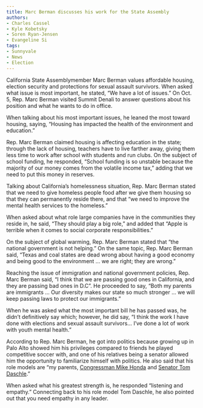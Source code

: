 ```yaml
---
title: Marc Berman discusses his work for the State Assembly
authors:
- Charles Cassel
- Kyle Kobetsky
- Soren Ryan-Jensen
- Evangeline Si
tags:
- Sunnyvale
- News
- Election
---
```

California State Assemblymember Marc Berman values affordable housing, election security and protections for sexual assault survivors. When asked what issue is most important, he stated, “We have a lot of issues.” On Oct. 5, Rep. Marc Berman visited Summit Denali to answer questions about his position and what he wants to do in office.

When talking about his most important issues, he leaned the most toward housing, saying, “Housing has impacted the health of the environment and education.”  

Rep. Marc Berman claimed housing is affecting education in the state; through the lack of housing, teachers have to live farther away, giving them less time to work after school with students and run clubs. On the subject of school funding, he responded, “School funding is so unstable because the majority of our money comes from the volatile income tax,” adding that we need to put this money in reserves.

Talking about California’s homelessness situation, Rep. Marc Berman stated that we need to give homeless people food after we give them housing so that they can permanently reside there, and that “we need to improve the mental health services to the homeless.”

When asked about what role large companies have in the communities they reside in, he said, “They should play a big role,” and added that “Apple is terrible when it comes to social corporate responsibilities.”

On the subject of global warming, Rep. Marc Berman stated that “the national government is not helping.” On the same topic, Rep. Marc Berman said, “Texas and coal states are dead wrong about having a good economy and being good to the environment … we are right; they are wrong.”

Reaching the issue of immigration and national government policies, Rep. Marc Berman said, “I think that we are passing good ones in California, and they are passing bad ones in D.C”. He proceeded to say, “Both my parents are immigrants … Our diversity makes our state so much stronger … we will keep passing laws to protect our immigrants.”

When he was asked what the most important bill he has passed was, he didn’t definitively say which; however, he did say, “I think the work I have done with elections and sexual assault survivors… I’ve done a lot of work with youth mental health.”

According to Rep. Marc Berman, he got into politics because growing up in Palo Alto showed him his privileges compared to friends he played competitive soccer with, and one of his relatives being a senator allowed him the opportunity to familiarize himself with politics. He also said that his role models are “my parents, [Congressman Mike Honda](https://www.govtrack.us/congress/members/michael_honda/400185) and [Senator Tom Daschle](https://www.cnn.com/2013/02/11/politics/tom-daschle-fast-facts/index.html).”

When asked what his greatest strength is, he responded “listening and empathy.” Connecting back to his role model Tom Daschle, he also pointed out that you need empathy in any leader.